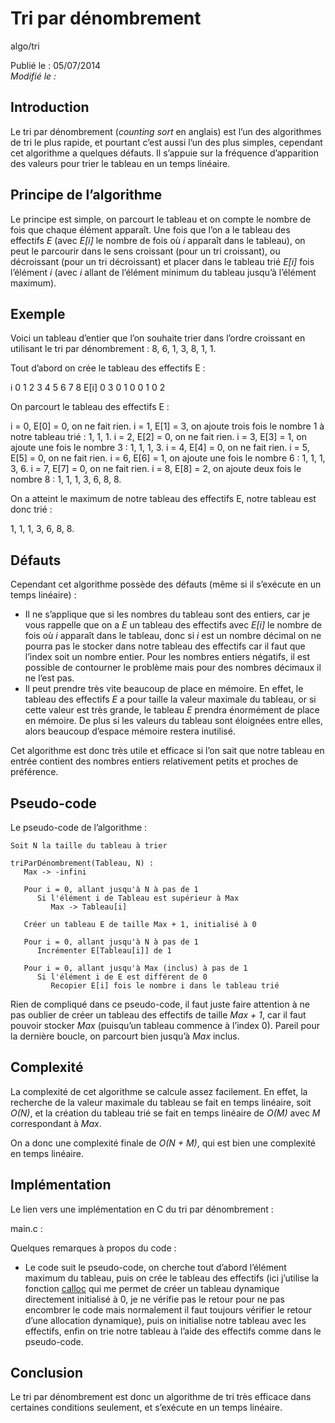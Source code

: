 Tri par dénombrement
====================
algo/tri

Publié le : 05/07/2014  
*Modifié le :*

## Introduction

Le tri par dénombrement (*counting sort* en anglais) est l’un des algorithmes de tri le plus rapide, et pourtant c’est aussi l’un des plus simples, cependant cet algorithme a quelques défauts. Il s’appuie sur la fréquence d’apparition des valeurs pour trier le tableau en un temps linéaire.

## Principe de l’algorithme

Le principe est simple, on parcourt le tableau et on compte le nombre de fois que chaque élément apparaît. Une fois que l’on a le tableau des effectifs *E* (avec *E[i]* le nombre de fois où *i* apparaît dans le tableau), on peut le parcourir dans le sens croissant (pour un tri croissant), ou décroissant (pour un tri décroissant) et placer dans le tableau trié *E[i]* fois l’élément *i* (avec *i* allant de l’élément minimum du tableau jusqu’à l’élément maximum).

## Exemple

Voici un tableau d’entier que l’on souhaite trier dans l’ordre croissant en utilisant le tri par dénombrement : 8, 6, 1, 3, 8, 1, 1.

Tout d’abord on crée le tableau des effectifs E :

  i    0 1 2 3 4 5 6 7 8
E[i]   0 3 0 1 0 0 1 0 2

On parcourt le tableau des effectifs E :

i = 0, E[0] = 0, on ne fait rien.
i = 1, E[1] = 3, on ajoute trois fois le nombre 1 à notre tableau trié : 1, 1, 1.
i = 2, E[2] = 0, on ne fait rien.
i = 3, E[3] = 1, on ajoute une fois le nombre 3 : 1, 1, 1, 3.
i = 4, E[4] = 0, on ne fait rien.
i = 5, E[5] = 0, on ne fait rien.
i = 6, E[6] = 1, on ajoute une fois le nombre 6 : 1, 1, 1, 3, 6.
i = 7, E[7] = 0, on ne fait rien.
i = 8, E[8] = 2, on ajoute deux fois le nombre 8 : 1, 1, 1, 3, 6, 8, 8.

On a atteint le maximum de notre tableau des effectifs E, notre tableau est donc trié :

1, 1, 1, 3, 6, 8, 8.

## Défauts

Cependant cet algorithme possède des défauts (même si il s’exécute en un temps linéaire) :

- Il ne s’applique que si les nombres du tableau sont des entiers, car je vous rappelle que on a *E* un tableau des effectifs avec *E[i]* le nombre de fois où *i* apparaît dans le tableau, donc si *i* est un nombre décimal on ne pourra pas le stocker dans notre tableau des effectifs car il faut que l’index soit un nombre entier. Pour les nombres entiers négatifs, il est possible de contourner le problème mais pour des nombres décimaux il ne l’est pas.
- Il peut prendre très vite beaucoup de place en mémoire. En effet, le tableau des effectifs *E* a pour taille la valeur maximale du tableau, or si cette valeur est très grande, le tableau *E* prendra énormément de place en mémoire. De plus si les valeurs du tableau sont éloignées entre elles, alors beaucoup d’espace mémoire restera inutilisé.

Cet algorithme est donc très utile et efficace si l’on sait que notre tableau en entrée contient des nombres entiers relativement petits et proches de préférence.

## Pseudo-code

Le pseudo-code de l’algorithme :

```nohighlight
Soit N la taille du tableau à trier

triParDénombrement(Tableau, N) :
   Max -> -infini

   Pour i = 0, allant jusqu'à N à pas de 1
      Si l'élément i de Tableau est supérieur à Max
         Max -> Tableau[i]

   Créer un tableau E de taille Max + 1, initialisé à 0

   Pour i = 0, allant jusqu'à N à pas de 1
      Incrémenter E[Tableau[i]] de 1

   Pour i = 0, allant jusqu'à Max (inclus) à pas de 1
      Si l'élément i de E est différent de 0
         Recopier E[i] fois le nombre i dans le tableau trié
```

Rien de compliqué dans ce pseudo-code, il faut juste faire attention à ne pas oublier de créer un tableau des effectifs de taille *Max + 1*, car il faut pouvoir stocker *Max* (puisqu’un tableau commence à l’index 0). Pareil pour la dernière boucle, on parcourt bien jusqu’à *Max* inclus.

## Complexité

La complexité de cet algorithme se calcule assez facilement. En effet, la recherche de la valeur maximale du tableau se fait en temps linéaire, soit *O(N)*, et la création du tableau trié se fait en temps linéaire de *O(M)* avec *M* correspondant à *Max*.

On a donc une complexité finale de *O(N + M)*, qui est bien une complexité en temps linéaire.

## Implémentation

Le lien vers une implémentation en C du tri par dénombrement :

main.c :

Quelques remarques à propos du code :

- Le code suit le pseudo-code, on cherche tout d’abord l’élément maximum du tableau, puis on crée le tableau des effectifs (ici j’utilise la fonction [calloc](http://www.cplusplus.com/reference/cstdlib/calloc/?kw=calloc) qui me permet de créer un tableau dynamique directement initialisé à 0, je ne vérifie pas le retour pour ne pas encombrer le code mais normalement il faut toujours vérifier le retour d’une allocation dynamique), puis on initialise notre tableau avec les effectifs, enfin on trie notre tableau à l’aide des effectifs comme dans le pseudo-code.

## Conclusion

Le tri par dénombrement est donc un algorithme de tri très efficace dans certaines conditions seulement, et s’exécute en un temps linéaire.
